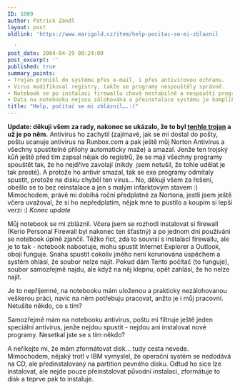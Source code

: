 ```yaml
---
ID: 1009
author: Patrick Zandl
layout: post
oldlink: 'https://www.marigold.cz/item/help-pocitac-se-mi-zblaznil

  '
post_date: 2004-04-29 08:24:00
post_excerpt: ''
published: true
summary_points:
- Trojan pronikl do systému přes e-mail, i přes antivirovou ochranu.
- Virus modifikoval registry, takže se programy nespouštěly správně.
- Notebook se po instalaci firewallu chová nestabilně a nespouští programy.
- Data na notebooku nejsou zálohována a přeinstalace systému je komplikovaná.
title: "Help, počítač se mi zbláznil….:("
---
```


<p>
<STRONG>Update: děkuji všem za rady, nakonec se ukázalo, že to byl </STRONG><A href="http://vil.nai.com/vil/content/v_100830.htm" target=_blank><STRONG>tenhle trojan</STRONG></A><STRONG>&#160;a už je po něm.</STRONG> Antivirus ho zachytil (zajímavé, jak se mi dostal do pošty, poštu scanuje antivirus na Runbox.com a pak ještě můj Norton Antivirus a všechny spustitelné přílohy automaticky maže) a smazal. Jenže ten trojský kůň ještě před tím zapsal nějak do registrů, že se mají všechny programy spouštět tak, že ho nejdříve zavolají (nikdy&#160; jsem netušil, že tohle udělat je tak prosté). A protože ho antivir smazal, tak se exe programy odmítaly spustit, protože na disku chyběl ten virus... No, děkuji všem za řešení, obešlo se to bez reinstalace a jen s malým infarktovým stavem :) Mimochodem, právě mi dobíhá roční předplatné za Nortona, jestli jsem ještě včera uvažoval, že si ho nepředplatím, nějak mne to pustilo a koupím si lepší verzi :) <EM>Konec update</EM></p>

<p>
Můj notebook se mi zbláznil. Včera jsem se rozhodl instalovat si firewall (Kerio Personal Firewall byl nakonec ten šťastný) a po jednom dni používání se notebook úplně zjančil. Těžko říct, zda to souvisí s instalací firewallu, ale je to tak - notebook nabootuje, mohu spustit Internet Explorer a Outlook, obojí funguje. Snaha spustit cokoliv jiného není korunována úspěchem a systém ohlásí, že soubor nelze najít. Pokud dám Tento počítač (to funguje), soubor samozřejmě najdu, ale když na něj klepnu, opět zahlásí, že ho nelze najít. </p>

<p>
Je to nepříjemné, na notebooku mám uloženou a prakticky nezálohovanou veškerou práci, navíc na něm potřebuju pracovat, anžto je i můj pracovní. Netušíte někdo, co s tím? </p>

<p>
Samozřejmě mám na notebooku antivirus, poštu mi filtruje ještě jeden speciální antivirus, jenže nejdou spustit - nejdou ani instalovat nové programy. Nesetkal jste se s tím někdo? </p>

<p>
A neříkejte mi, že mám zformátovat disk... tudy cesta nevede. Mimochodem, nějaký trotl v IBM vymyslel, že operační systém se nedodává na CD, ale předinstalovaný na partition pevného disku. Odtud ho sice lze instalovat, ale nejde pouze přeinstalovat původní instalaci, zformátuje to disk a teprve pak to instaluje. </p>